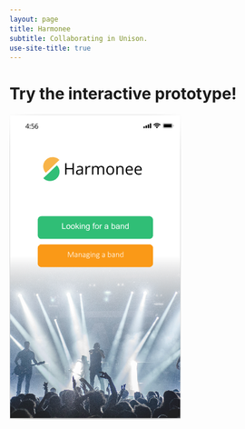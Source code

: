 ```yaml
---
layout: page
title: Harmonee
subtitle: Collaborating in Unison.
use-site-title: true
---
```

# Try the interactive prototype!

[<img src="/img/HarmoneeLanding.PNG">](https://projects.invisionapp.com/prototype/Harmonee-HIFI-ck3bu5fl200asdp01snod0bgk/play/1e10f1e4)
